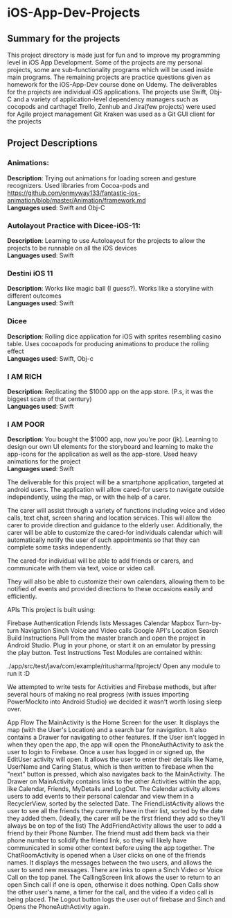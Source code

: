 # iOS-App-Dev-Projects

## Summary for the projects

This project directory is made just for fun and to improve my programming level in iOS App Development. Some of the projects are my personal projects, some are sub-functionality programs which will be used inside main programs. The remaining projects are practice questions given as homework for the iOS-App-Dev course done on Udemy.
The deliverables for the projects are individual iOS applications. 
The projects use Swift, Obj-C and a variety of application-level dependency managers such as cocopods and carthage!
Trello, Zenhub and Jira(few projects) were used for Agile project management
Git Kraken was used as a Git GUI client for the projects

## Project Descriptions

### Animations: 
**Description**: Trying out animations for loading screen and gesture recognizers. Used libraries from Cocoa-pods and https://github.com/onmyway133/fantastic-ios-animation/blob/master/Animation/framework.md<br/>
**Languages used**: Swift and Obj-C

### Autolayout Practice with Dicee-iOS-11: 
**Description**: Learning to use Autoloayout for the projects to allow the projects to be runnable on all the iOS devices<br/>
**Languages used**: Swift

### Destini iOS 11
**Description**: Works like magic ball (I guess?). Works like a storyline with different outcomes<br/>
**Languages used**: Swift

### Dicee
**Description**: Rolling dice application for iOS with sprites resembling casino table. Uses cocoapods for producing animations to produce the rolling effect<br/>
**Languages used**: Swift, Obj-c

### I AM RICH
**Description**: Replicating the $1000 app on the app store. (P.s, it was the biggest scam of that century)<br/>
**Languages used**: Swift

### I AM POOR
**Description**: You bought the $1000 app, now you're poor (jk). Learning to design our own UI elements for the storyboard and learning to make the app-icons for the application as well as the app-store. Used heavy animations for the project<br/>
**Languages used**: Swift







The deliverable for this project will be a smartphone application, targeted at android users. The application will allow cared-for users to navigate outside independently, using the map, or with the help of a carer.

The carer will assist through a variety of functions including voice and video calls, text chat, screen sharing and location services. This will allow the carer to provide direction and guidance to the elderly user. Additionally, the carer will be able to customize the cared-for individuals calendar which will automatically notify the user of such appointments so that they can complete some tasks independently.

The cared-for individual will be able to add friends or carers, and communicate with them via text, voice or video call.

They will also be able to customize their own calendars, allowing them to be notified of events and provided directions to these occasions easily and efficiently.

APIs
This project is built using:

Firebase
Authentication
Friends lists
Messages
Calendar
Mapbox
Turn-by-turn Navigation
Sinch
Voice and Video calls
Google API's
Location Search
Build Instructions
Pull from the master branch and open the project in Android Studio.
Plug in your phone, or start it on an emulator by pressing the play button.
Test Instructions
Test Modules are contained within:

./app/src/test/java/com/example/ritusharma/itproject/
Open any module to run it :D

We attempted to write tests for Activities and Firebase methods, but after several hours of making no real progress (with issues importing PowerMockito into Android Studio) we decided it wasn't worth losing sleep over.

App Flow
The MainActivity is the Home Screen for the user. It displays the map (with the User's Location) and a search bar for navigation. It also contains a Drawer for navigating to other features.
If the User isn't logged in when they open the app, the app will open the PhoneAuthActivity to ask the user to login to Firebase.
Once a user has logged in or signed up, the EditUser activity will open. It allows the user to enter their details like Name, UserName and Caring Status, which is then written to firebase when the "next" button is pressed, which also navigates back to the MainActivity.
The Drawer on MainActivity contains links to the other Activities within the app, like Calendar, Friends, MyDetails and LogOut.
The Calendar activity allows users to add events to their personal calendar and view them in a RecyclerView, sorted by the selected Date.
The FriendListActivity allows the user to see all the friends they currently have in their list, sorted by the date they added them. (Ideally, the carer will be the first friend they add so they'll always be on top of the list)
The AddFriendActivity allows the user to add a friend by their Phone Number. The friend must add them back via their phone number to solidify the friend link, so they will likely have communicated in some other context before using the app together.
The ChatRoomActivity is opened when a User clicks on one of the friends names. It displays the messages between the two users, and allows the user to send new messages. There are links to open a Sinch Video or Voice Call on the top panel.
The CallingScreen link allows the user to return to an open Sinch call if one is open, otherwise it does nothing.
Open Calls show the other user's name, a timer for the call, and the video if a video call is being placed.
The Logout button logs the user out of firebase and Sinch and Opens the PhoneAuthActivity again.

